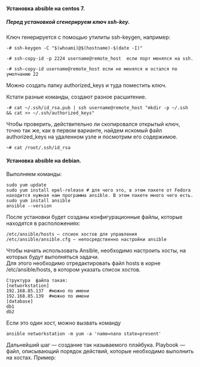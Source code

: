 #### Установка absible на centos 7.

##### Перед установкой сгенерируем ключ ssh-key.

Ключ генерируется с помощью утилиты ssh-keygen, например:

```
-# ssh-keygen -C "$(whoami)@$(hostname)-$(date -I)"
```

```
-# ssh-copy-id -p 2224 username@remote_host  если порт менялся на ssh.

-# ssh-copy-id username@remote_host если не менялся и остался по умолчанию 22
```

Можно создать папку authorized_keys и туда поместить ключ.

Кстати разные команды, создают разное расшитение.

```
-# cat ~/.ssh/id_rsa.pub | ssh username@remote_host "mkdir -p ~/.ssh && cat >> ~/.ssh/authorized_keys"
```

Чтобы проверить, действительно ли скопировался открытый ключ, точно так же, как в первом варианте, найдем искомый файл authorized_keys на удаленном узле и посмотрим его содержимое.

```
~# cat /root/.ssh/id_rsa
```

#### Установка absible на debian.
Выполняем команды:

```
sudo yum update
sudo yum install epel-release # для чего это, в этом пакете от Fedora находится нужная нам программа ansible. В этом пакете много чего есть.
sudo yum install ansible
ansible --version
```

После установки будет созданы конфигурационные файлы, которые находятся в расположениях:

```
/etc/ansible/hosts — спсиок хостов для управления
/etc/ansible/ansible.cfg — непосредственно настройки ansible
```
Чтобы начать использовать Ansible, необходимо настроить хосты, на которых будут выполняться задачи.<br> 
Для этого необходимо отредактировать файл hosts в корне /etc/ansible/hosts, в котором указать список хостов.<br>
```
Структура  файла такая:
[networkstation]
192.168.85.137  #можно по имени
192.168.85.139  #можно по имени
[database]
db1
db2
```

Если это один хост, можно вызвать команду 

```
ansible networkstation -m yum -a 'name=nano state=present'
```
 
Дальнейший шаг — создание так называемого плэйбука. Playbook — файл, описывающий порядок действий, которые необходимо выполнить на хостах. Пример:























